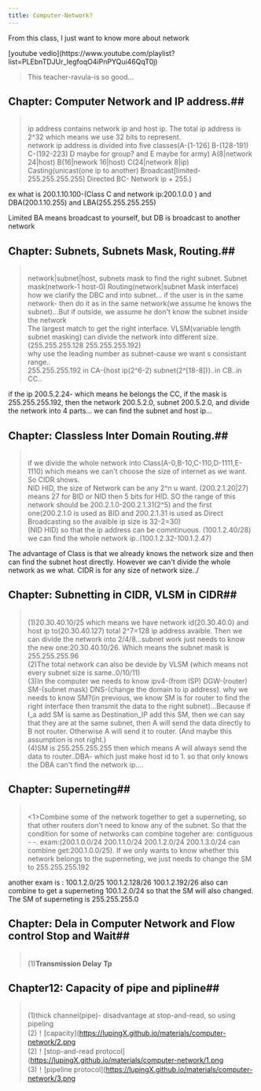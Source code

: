 ```yaml
---
title: Computer-Network?
---
```


<p class="lead"> From this class, I just want to know more about network</p>
[youtube vedio](https://www.youtube.com/playlist?list=PLEbnTDJUr_IegfoqO4iPnPYQui46QqT0j)

>This teacher-ravula-is so good...

## Chapter: Computer Network and IP address.##
><br>ip address contains network ip and host ip. The total ip address is 2^32 which means we use 32 bits to represent.
<br>network ip address is divided into five classes(A-[1-126] B-(128-191) C-(192-223) D maybe for group? and E maybe for army)  A(8|network 24|host)
B(16|nework 16|host) C(24|network 8|ip)
<br>Casting(unicast(one ip to another) Broadcast[limited-255.255.255.255] Directed BC- Network ip + 255.)

ex what is 200.1.10.100-(Class C and network ip:200.1.0.0 ) and DBA(200.1.10.255) and LBA(255.255.255.255)

Limited BA means broadcast to yourself, but DB is broadcast to another network

## Chapter: Subnets, Subnets Mask, Routing.##
><br>network|subnet|host, subnets mask to find the right subnet. Subnet mask(network-1 host-0) Routing(network|subnet Mask interface)
<br>how we clarify the DBC and into subnet... if the user is in the same network- then do it as in the same network(we assume he knows the subnet)...But if outside, we assume he don't know the subnet inside the network
<br>The largest match to get the right interface. VLSM(variable length subnet masking) can divide the network into different size.(255.255.255.128 255.255.255.192)
<br>why use the leading number as subnet-cause we want s consistant range..
<br>255.255.255.192 in CA-{host ip(2^6-2) subnet(2^[18-8])}..in CB..in CC..

if the ip 200.5.2.24- which means he belongs the CC, if the mask is 255.255.255.192, then the network 200.5.2.0, subnet 200.5.2.0, and divide the network into 4 parts... we can find the subnet and host ip...

## Chapter: Classless Inter Domain Routing.##
><br>if we divide the whole network into Class(A-0,B-10,C-110,D-1111,E-1110) which means we can't choose the size of internet as we want. So CIDR shows.
<br>NID HID, the size of Network can be any 2^n u want. (200.2.1.20|27) means 27 for BID or NID then 5 bits for HID. SO the range of this network should be 200.2.1.0-200.2.1.31(2^5) and the first one(200.2.1.0 is used as BID and 200.2.1.31 is used as Direct Broadcasting so the avaible ip size is 32-2=30)
<br>(NID HID) so that the ip address can be comntinuous.  (100.1.2.40/28) we can find the whole network ip..(100.1.2.32-100.1.2.47)

The advantage of Class is that we already knows the network size and then can find the subnet host directly. However we can't divide the whole network as we what. CIDR is for any size of network size../

## Chapter: Subnetting in CIDR, VLSM in CIDR##
><br>(1)20.30.40.10/25 which means we have network id(20.30.40.0) and host ip to(20.30.40.127) total 2^7=128 ip address avaible. Then we can divide the network into 2/4/8...subnet work just needs to know the new one:20.30.40.10/26.
Which means the subnet mask is 255.255.255.96
<br>(2)The total network can also be devide by VLSM (which means not every subnet size is same..0/10/11)
<br>(3)In the computer we needs to know ipv4-(from ISP) DGW-(router) SM-(subnet mask) DNS-(change the domain to ip address). why we needs to know SM?(in previous, we know SM is for router to find the right interface then transmit the data to the right subnet)...Because if I_a add SM is same as Destination_IP add this SM, then we can say that they are at the same subnet, then A will send the data directly to B not router. Otherwise A will send it to router. (And maybe this assumption is not right.)
<br>(4)SM is 255.255.255.255 then which means A will always send the data to router..DBA- which just make host id to 1. so that only knows the DBA can't find the network ip....

## Chapter: Superneting##
><br><1>Combine some of the network together to get a superneting, so that other routers don't need to know any of the subnet. So that the condition for some of networks can combine togeher are: contiguous - -. exam:(200.1.0.0/24 200.1.1.0/24 200.1.2.0/24 200.1.3.0/24 can combine get:200.1.0.0/25). If we only wants to know whether this network belongs to the superneting, we just needs to change the SM to 255.255.255.192

another exam is : 100.1.2.0/25 100.1.2.128/26 100.1.2.192/26 also can combine to get a superneting 100.1.2.0/24 so that the SM will also changed. The SM of superneting is 255.255.255.0


## Chapter: Dela in Computer Network and Flow control Stop and Wait##
><br>(1)**Transmission Delay** **Tp**

## Chapter12: Capacity of pipe and pipline##
><br>(1)thick channel(pipe)- disadvantage at stop-and-read,  so using pipeling
<br>(2)！[capacity](https://lupingX.github.io/materials/computer-network/2.png
<br>(2)！[stop-and-read protocol](https://lupingX.github.io/materials/computer-network/1.png
<br>(3)！[pipeline protocol](https://lupingX.github.io/materials/computer-network/3.png